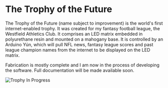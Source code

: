 The Trophy of the Future
=======================

The Trophy of the Future (name subject to improvement) is the world's first internet-enabled trophy. It was created for my fantasy football league, the Westfield Athletics Club. It comprises an LED matrix embedded in polyurethane resin and mounted on a mahogany base. It is controlled by an Arduino Yún, which will pull NFL news, fantasy league scores and past league champion names from the internet to be displayed on the LED matrix.

Fabrication is mostly complete and I am now in the process of developing the software. Full documentation will be made available soon.

![Trophy In Progress](http://samjbrenner.com/stuff/trophy.jpg "Trophy In Progress")

